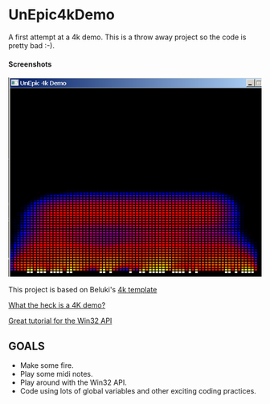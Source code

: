# UnEpic4kDemo

A first attempt at a 4k demo.  This is a throw away project so the code is pretty bad :-).

#### Screenshots
![Screenshot2](/Screenshot2.png)

This project is based on Beluki's [4k template](https://github.com/Beluki/4k)

[What the heck is a 4K demo?](https://en.wikipedia.org/wiki/Demo_(computer_programming))

[Great tutorial for the Win32 API](http://www.winprog.org/tutorial/)

GOALS
----
- Make some fire.
- Play some midi notes.
- Play around with the Win32 API.
- Code using lots of global variables and other exciting coding practices.
